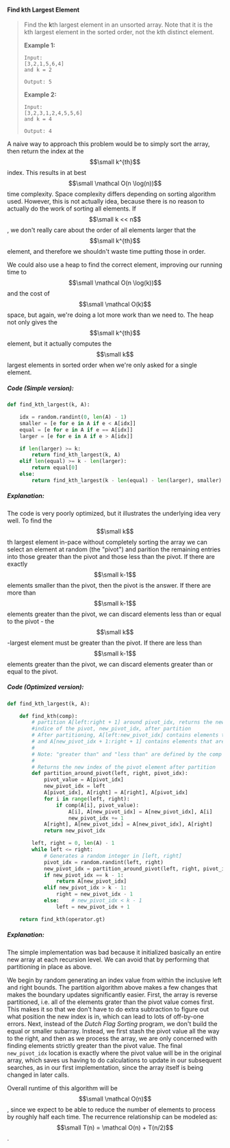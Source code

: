 #### Find kth Largest Element

> Find the **k**th largest element in an unsorted array. Note that it is the kth largest element in the sorted order, not the kth distinct element.
>
> **Example 1:**
>
> ```
> Input:
> [3,2,1,5,6,4] 
> and k = 2
>
> Output: 5
> ```
>
> **Example 2:**
>
> ```
> Input:
> [3,2,3,1,2,4,5,5,6] 
> and k = 4
>
> Output: 4
> ```

A naive way to approach this problem would be to simply sort the array, then return the index at the $$\small k^{th}$$ index. This results in at best $$\small \mathcal O(n \log(n))$$ time complexity. Space complexity differs depending on sorting algorithm used. However, this is not actually idea, because there is no reason to actually do the work of sorting all elements. If $$\small k << n$$, we don't really care about the order of all elements larger that the $$\small k^{th}$$ element, and therefore we shouldn't waste time putting those in order.

We could also use a heap to find the correct element, improving our running time to $$\small \mathcal O(n \log(k))$$ and the cost of $$\small \mathcal O(k)$$ space, but again, we're doing a lot more work than we need to. The heap not only gives the $$\small k^{th}$$ element, but it actually computes the $$\small k$$ largest elements in sorted order when we're only asked for a single element.

##### Code \(Simple version\):

```py
def find_kth_largest(k, A):

    idx = random.randint(0, len(A) - 1)
    smaller = [e for e in A if e < A[idx]]
    equal = [e for e in A if e == A[idx]]
    larger = [e for e in A if e > A[idx]]

    if len(larger) >= k:
        return find_kth_largest(k, A)
    elif len(equal) >= k - len(larger):
        return equal[0]
    else:
        return find_kth_largest(k - len(equal) - len(larger), smaller)
```

##### Explanation:

The code is very poorly optimized, but it illustrates the underlying idea very well. To find the $$\small k$$th largest element in-pace without completely sorting the array we can select an element at random \(the "pivot"\) and parition the remaining entries into those greater than the pivot and those less than the pivot. If there are exactly $$\small k-1$$ elements smaller than the pivot, then the pivot is the answer. If there are more than $$\small k-1$$ elements greater than the pivot, we can discard elements less than or equal to the pivot - the $$\small k$$-largest element must be greater than the pivot. If there are less than $$\small k-1$$ elements greater than the pivot, we can discard elements greater than or equal to the pivot.

##### Code \(Optimized version\):

```py
def find_kth_largest(k, A):

    def find_kth(comp):
        # partition A[left:right + 1] around pivot_idx, returns the new 
        #indice of the pivot, new_pivot_idx, after partition
        # After partitioning, A[left:new_pivot_idx] contains elements that are "greater than" the pivot,
        # and A[new_pivot_idx + 1:right + 1] contains elements that are "less than" the pivot
        #
        # Note: "greater than" and "less than" are defined by the comp object
        #
        # Returns the new index of the pivot element after partition
        def partition_around_pivot(left, right, pivot_idx):
            pivot_value = A[pivot_idx]
            new_pivot_idx = left
            A[pivot_idx], A[right] = A[right], A[pivot_idx]
            for i in range(left, right):
                if comp(A[i], pivot_value):
                    A[i], A[new_pivot_idx] = A[new_pivot_idx], A[i]
                    new_pivot_idx += 1
            A[right], A[new_pivot_idx] = A[new_pivot_idx], A[right]
            return new_pivot_idx

        left, right = 0, len(A) - 1
        while left <= right:
            # Generates a random integer in [left, right]
            pivot_idx = random.randint(left, right)
            new_pivot_idx = partition_around_pivot(left, right, pivot_idx)
            if new_pivot_idx == k - 1:
                return A[new_pivot_idx]
            elif new_pivot_idx > k - 1:
                right = new_pivot_idx - 1
            else:    # new_pivot_idx < k - 1
                left = new_pivot_idx + 1

    return find_kth(operator.gt)
```

##### Explanation:

The simple implementation was bad because it initialized basically an entire new array at each recursion level. We can avoid that by performing that partitioning in place as above.

We begin by random generating an index value from within the inclusive left and right bounds. The partition algorithm above makes a few changes that makes the boundary updates significantly easier. First, the array is reverse partitioned, i.e. all of the elements grater than the pivot value comes first. This makes it so that we don't have to do extra subtraction to figure out what position the new index is in, which can lead to lots of off-by-one errors. Next, instead of the _Dutch Flag Sorting_ program, we don't build the equal or smaller subarray. Instead, we first stash the pivot value all the way to the right, and then as we process the array, we are only concerned with finding elements strictly greater than the pivot value. The final `new_pivot_idx` location is exactly where the pivot value will be in the original array, which saves us having to do calculations to update in our subsequent searches, as in our first implementation, since the array itself is being changed in later calls.

Overall runtime of this algorithm will be $$\small \mathcal O(n)$$, since we expect to be able to reduce the number of elements to process by roughly half each time. The recurrence relationship can be modeled as: $$\small T(n) = \mathcal O(n) +  T(n/2)$$.

